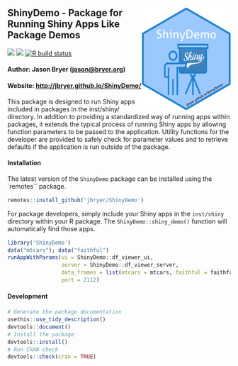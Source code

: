 
<!-- README.md is generated from README.Rmd. Please edit that file -->

## <img src="man/figures/ShinyDemo.png" align="right" width="200" /> ShinyDemo - Package for Running Shiny Apps Like Package Demos

<!-- badges: start -->

[![](https://www.r-pkg.org/badges/version/ShinyDemo?color=orange)](https://cran.r-project.org/package=ShinyDemo)
[![](https://img.shields.io/badge/devel%20version-0.9.1-blue.svg)](https://github.com/jbryer/ShinyDemo)
[![R build
status](https://github.com/jbryer/ShinyDemo/workflows/R-CMD-check/badge.svg)](https://github.com/jbryer/ShinyDemo/actions)
<!-- badges: end -->

#### Author: Jason Bryer (<jason@bryer.org>)

#### Website: <http://jbryer.github.io/ShinyDemo/>

This package is designed to run Shiny apps included in packages in the
inst/shiny/ directory. In addition to providing a standardized way of
running apps within packages, it extends the typical process of running
Shiny apps by allowing function parameters to be passed to the
application. Utility functions for the developer are provided to safely
check for parameter values and to retrieve defaults if the application
is run outside of the package.

#### Installation

The latest version of the `ShinyDemo` package can be installed using the
\`remotes\`\` package.

``` r
remotes::install_github('jbryer/ShinyDemo')
```

For package developers, simply include your Shiny apps in the
`inst/shiny` directory within your R package. The
`ShinyDemo::shiny_demo()` function will automatically find those apps.

``` r
library('ShinyDemo')
data("mtcars"); data("faithful")
runAppWithParams(ui = ShinyDemo::df_viewer_ui,
                 server = ShinyDemo::df_viewer_server,
                 data_frames = list(mtcars = mtcars, faithful = faithful),
                 port = 2112)
```

#### Development

``` r
# Generate the package documentation
usethis::use_tidy_description()
devtools::document()
# Install the package
devtools::install()
# Run CRAN check
devtools::check(cran = TRUE)
```
